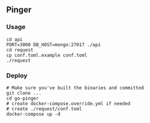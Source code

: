 ## Pinger

### Usage

```
cd api
PORT=3000 DB_HOST=mongo:27017 ./api
cd request
cp conf.toml.example conf.toml
./request
```

### Deploy

```
# Make sure you've built the binaries and committed
git clone ...
cd go-pinger
# create docker-compose.override.yml if needed
# create ./request/conf.toml
docker-compose up -d
```